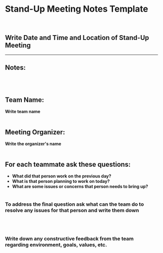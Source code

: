 # **Stand-Up Meeting Notes Template**
<br>

## Write Date and Time and Location of Stand-Up Meeting

-----------------------------------------------------------------

## **Notes:**
<br><br>

## Team Name:
**Write team name**
<br><br>

## Meeting Organizer:
**Write the organizer's name**
<br><br>

## For each teammate ask these questions:
- **What did that person work on the previous day?**
- **What is that person planning to work on today?**
- **What are some issues or concerns that person needs to bring up?**
 <br><br>

### To address the final question ask what can the team do to resolve any issues for that person and write them down
<br><br>

### **Write down any constructive feedback from the team regarding environment, goals, values, etc.**
